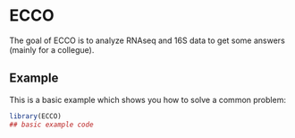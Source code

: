 
# ECCO

<!-- badges: start -->
<!-- badges: end -->

The goal of ECCO is to analyze RNAseq and 16S data to get some answers (mainly for a collegue).


## Example

This is a basic example which shows you how to solve a common problem:

``` r
library(ECCO)
## basic example code
```

